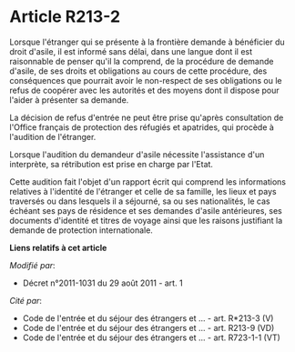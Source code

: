 # Article R213-2

Lorsque l'étranger qui se présente à la frontière demande à bénéficier du droit d'asile, il est informé sans délai, dans une
langue dont il est raisonnable de penser qu'il la comprend, de la procédure de demande d'asile, de ses droits et obligations
au cours de cette procédure, des conséquences que pourrait avoir le non-respect de ses obligations ou le refus de coopérer
avec les autorités et des moyens dont il dispose pour l'aider à présenter sa demande. 

La décision de refus d'entrée ne peut être prise qu'après consultation de l'Office français de protection des réfugiés et
apatrides, qui procède à l'audition de l'étranger. 

Lorsque l'audition du demandeur d'asile nécessite l'assistance d'un interprète, sa rétribution est prise en charge par
l'Etat. 

Cette audition fait l'objet d'un rapport écrit qui comprend les informations relatives à l'identité de l'étranger et celle de
sa famille, les lieux et pays traversés ou dans lesquels il a séjourné, sa ou ses nationalités, le cas échéant ses pays de
résidence et ses demandes d'asile antérieures, ses documents d'identité et titres de voyage ainsi que les raisons justifiant
la demande de protection internationale.

**Liens relatifs à cet article**

_Modifié par_:

  - Décret n°2011-1031 du 29 août 2011 - art. 1

_Cité par_:

  - Code de l'entrée et du séjour des étrangers et ... - art. R*213-3 (V)
  - Code de l'entrée et du séjour des étrangers et ... - art. R213-9 (VD)
  - Code de l'entrée et du séjour des étrangers et ... - art. R723-1-1 (VT)
